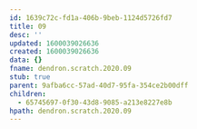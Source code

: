 ```yaml
---
id: 1639c72c-fd1a-406b-9beb-1124d5726fd7
title: 09
desc: ''
updated: 1600039026636
created: 1600039026636
data: {}
fname: dendron.scratch.2020.09
stub: true
parent: 9afba6cc-57ad-40d7-95fa-354ce2b00dff
children:
  - 65745697-0f30-43d8-9085-a213e8227e8b
hpath: dendron.scratch.2020.09
---
```


